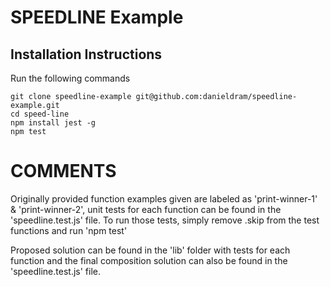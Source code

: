 # SPEEDLINE Example

## Installation Instructions
Run the following commands
```
git clone speedline-example git@github.com:danieldram/speedline-example.git
cd speed-line
npm install jest -g
npm test
```
# COMMENTS
Originally provided function examples given are labeled as 'print-winner-1' & 'print-winner-2', unit tests for each function can be found in the 'speedline.test.js' file. To run those tests, simply remove .skip from the test functions and run 'npm test'

Proposed solution can be found in the 'lib' folder with tests for each function and the final composition solution can also be found in the 'speedline.test.js' file.
